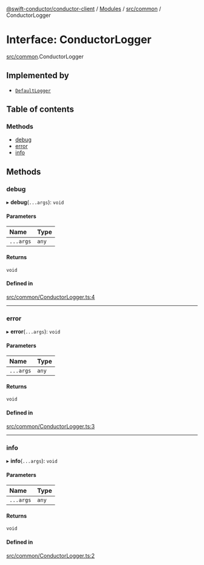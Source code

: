 [@swift-conductor/conductor-client](../README.md) / [Modules](../modules.md) / [src/common](../modules/src_common.md) / ConductorLogger

# Interface: ConductorLogger

[src/common](../modules/src_common.md).ConductorLogger

## Implemented by

- [`DefaultLogger`](../classes/src_common.DefaultLogger.md)

## Table of contents

### Methods

- [debug](src_common.ConductorLogger.md#debug)
- [error](src_common.ConductorLogger.md#error)
- [info](src_common.ConductorLogger.md#info)

## Methods

### debug

▸ **debug**(`...args`): `void`

#### Parameters

| Name | Type |
| :------ | :------ |
| `...args` | `any` |

#### Returns

`void`

#### Defined in

[src/common/ConductorLogger.ts:4](https://github.com/swift-conductor/conductor-client-typescript/blob/d61717b/src/common/ConductorLogger.ts#L4)

___

### error

▸ **error**(`...args`): `void`

#### Parameters

| Name | Type |
| :------ | :------ |
| `...args` | `any` |

#### Returns

`void`

#### Defined in

[src/common/ConductorLogger.ts:3](https://github.com/swift-conductor/conductor-client-typescript/blob/d61717b/src/common/ConductorLogger.ts#L3)

___

### info

▸ **info**(`...args`): `void`

#### Parameters

| Name | Type |
| :------ | :------ |
| `...args` | `any` |

#### Returns

`void`

#### Defined in

[src/common/ConductorLogger.ts:2](https://github.com/swift-conductor/conductor-client-typescript/blob/d61717b/src/common/ConductorLogger.ts#L2)
